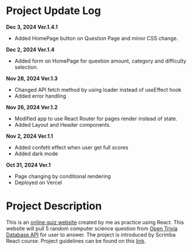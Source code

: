 # Project Update Log

**Dec 3, 2024 Ver.1.4.1**
- Added HomePage button on Question Page and minor CSS change.

**Dec 2, 2024 Ver.1.4**
- Added form on HomePage for question amount, category and difficulty selection.

**Nov 28, 2024 Ver.1.3**
- Changed API fetch method by using loader instead of useEffect hook
- Added error handling

**Nov 26, 2024 Ver.1.2**
- Modified app to use React Router for pages render instead of state.
- Added Layout and Header components.

**Nov 2, 2024 Ver.1.1**
- Added confetti effect when user get full scores
- Added dark mode

**Oct 31, 2024 Ver.1**
- Page changing by conditional rendering
- Deployed on Vercel

# Project Description

This is an [online quiz website](https://react-project-quizzical.vercel.app/) created by me as practice using React. This website will pull 5 random computer science question from [Open Trivia Database API](https://opentdb.com/api_config.php) for user to answer. The project is introduced by Scrimba React course. Project guidelines can be found on this [link](https://v2.scrimba.com/learn-react-c0e/~05i).
